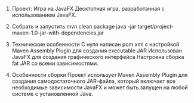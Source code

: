 1. Проект: Игра на JavaFX
   Десктопная игра, разработанная с использованием JavaFX.

2. Собрать и запустить
   mvn clean package
   java -jar target/project-maven-1.0-jar-with-dependencies.jar

3. Технические особенности
   С нуля написан pom.xml с настройкой Maven Assembly Plugin для создания executable JAR
   Использован JavaFX для создания графического интерфейса
   Настроена сборка fat JAR со всеми зависимостями.

4. Особенности сборки
   Проект использует Maven Assembly Plugin для создания самодостаточного JAR-файла,
   который включает все необходимые зависимости JavaFX и может быть запущен на любой системе с установленной Java.